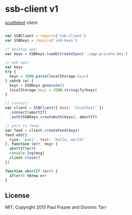 # ssb-client v1

[scuttlebot](https://github.com/ssbc/scuttlebot) client

```js

var SSBClient = require('ssb-client')
var SSBKeys = require('ssb-keys')

// desktop app:
var keys = SSBKeys.loadOrCreateSync('./app-private.key')

// web app:
var keys
try {
  keys = JSON.parse(localStorage.keys)
} catch (e) {
  keys = SSBKeys.generate()
  localStorage.keys = JSON.stringify(keys)
}

// connect:
var client = SSBClient({ host: 'localhost' })
  .connect(abortIf)
  .auth(SSBKeys.createAuth(keys), abortIf)

// post to feed:
var feed = client.createFeed(keys)
feed.add({
  type: 'post', text: 'hello, world!'
}, function (err, msg) {
  abortIf(err)
  console.log(msg)
  client.close()
})

function abortIf (err) {
  if(err) throw err
}

```

## License

MIT, Copyright 2015 Paul Frazee and Dominic Tarr
